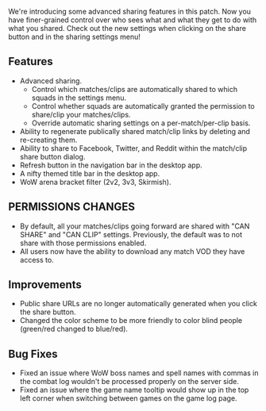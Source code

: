 We're introducing some advanced sharing features in this patch.
Now you have finer-grained control over who sees what and what they get to do with what you shared.
Check out the new settings when clicking on the share button and in the sharing settings menu!

## Features
* Advanced sharing.
  * Control which matches/clips are automatically shared to which squads in the settings menu.
  * Control whether squads are automatically granted the permission to share/clip your matches/clips.
  * Override automatic sharing settings on a per-match/per-clip basis.
* Ability to regenerate publically shared match/clip links by deleting and re-creating them.
* Ability to share to Facebook, Twitter, and Reddit within the match/clip share button dialog.
* Refresh button in the navigation bar in the desktop app.
* A nifty themed title bar in the desktop app.
* WoW arena bracket filter (2v2, 3v3, Skirmish).

## PERMISSIONS CHANGES
* By default, all your matches/clips going forward are shared with "CAN SHARE" and "CAN CLIP" settings. Previously, the default was to not share with those permissions enabled.
* All users now have the ability to download any match VOD they have access to.

## Improvements
* Public share URLs are no longer automatically generated when you click the share button.
* Changed the color scheme to be more friendly to color blind people (green/red changed to blue/red).

## Bug Fixes
* Fixed an issue where WoW boss names and spell names with commas in the combat log wouldn't be processed properly on the server side.
* Fixed an issue where the game name tooltip would show up in the top left corner when switching between games on the game log page.